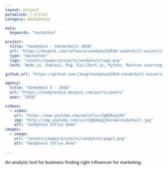 ```yaml
---
layout: project
permalink: /:title/
category: Hackathons

meta:
  keywords: "hackathon"

project:
  title: "VandyHack - Vanderbeilt 2018"
  url: "https://devpost.com/software/vandyhack2018-vanderbilt-university"
  type: "Hackathon"
  logo: "/assets/images/projects/vandyhack/logo.png"
  tech: "Node.js, Express, Pug, Ejs,Chart.js, Python, Machine Learning"

github_url: "https://github.com/j3ang/VandyHack2018-vanderbilt-university"

agency:
  title: "VandyHack V - 2018"
  url: "https://vandyhacksv.devpost.com/participants"
  year: "2018"

videos:
  - video:
    url: "https://www.youtube.com/watch?v=cIgN2AngjK4"
    img: "http://img.youtube.com/vi/cIgN2AngjK4/maxresdefault.jpg"
    alt: "Vandyhack Influx Demo"
images:
  - image:
    url: "/assets/images/projects/vandyhack/page1.png"
    alt: "Vandyhack Influx Demo"
    
---
```

<p>An analytic tool for business finding right influencer for marketing. </p>
 